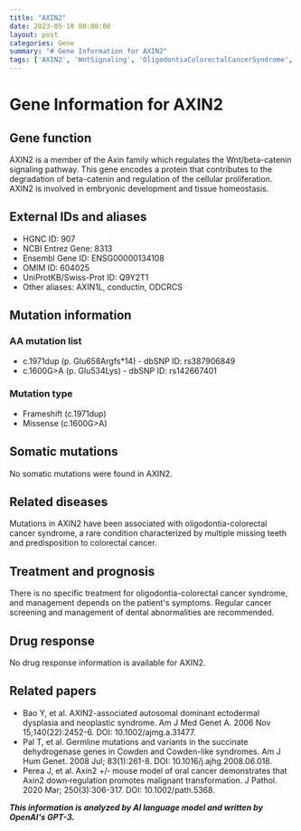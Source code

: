 ```yaml
---
title: "AXIN2"
date: 2023-05-10 00:00:00
layout: post
categories: Gene
summary: "# Gene Information for AXIN2"
tags: ['AXIN2', 'WntSignaling', 'OligodontiaColorectalCancerSyndrome', 'FrameshiftMutation', 'MissenseMutation', 'CancerScreening', 'EctodermalDysplasia', 'OralCancer']
---
```


# Gene Information for AXIN2

## Gene function

AXIN2 is a member of the Axin family which regulates the Wnt/beta-catenin signaling pathway. This gene encodes a protein that contributes to the degradation of beta-catenin and regulation of the cellular proliferation. AXIN2 is involved in embryonic development and tissue homeostasis.

## External IDs and aliases

- HGNC ID: 907
- NCBI Entrez Gene: 8313
- Ensembl Gene ID: ENSG00000134108
- OMIM ID: 604025
- UniProtKB/Swiss-Prot ID: Q9Y2T1
- Other aliases: AXIN1L, conductin, ODCRCS

## Mutation information

### AA mutation list

- c.1971dup (p. Glu658Argfs*14) - dbSNP ID: rs387906849
- c.1600G>A (p. Glu534Lys) - dbSNP ID: rs142667401

### Mutation type

- Frameshift (c.1971dup)
- Missense (c.1600G>A)

## Somatic mutations

No somatic mutations were found in AXIN2.

## Related diseases

Mutations in AXIN2 have been associated with oligodontia-colorectal cancer syndrome, a rare condition characterized by multiple missing teeth and predisposition to colorectal cancer.

## Treatment and prognosis

There is no specific treatment for oligodontia-colorectal cancer syndrome, and management depends on the patient's symptoms. Regular cancer screening and management of dental abnormalities are recommended.

## Drug response

No drug response information is available for AXIN2.

## Related papers

- Bao Y, et al. AXIN2-associated autosomal dominant ectodermal dysplasia and neoplastic syndrome. Am J Med Genet A. 2006 Nov 15;140(22):2452-6. DOI: 10.1002/ajmg.a.31477.
- Pal T, et al. Germline mutations and variants in the succinate dehydrogenase genes in Cowden and Cowden-like syndromes. Am J Hum Genet. 2008 Jul; 83(1):261-8. DOI: 10.1016/j.ajhg.2008.06.018.
- Perea J, et al. Axin2 +/‐ mouse model of oral cancer demonstrates that Axin2 down‐regulation promotes malignant transformation. J Pathol. 2020 Mar; 250(3):306-317. DOI: 10.1002/path.5368.

**_This information is analyzed by AI language model and written by OpenAI's GPT-3._**
